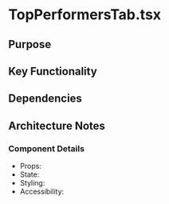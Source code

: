 # TopPerformersTab.tsx

## Purpose

## Key Functionality

## Dependencies

## Architecture Notes

### Component Details
- Props: 
- State: 
- Styling: 
- Accessibility: 
